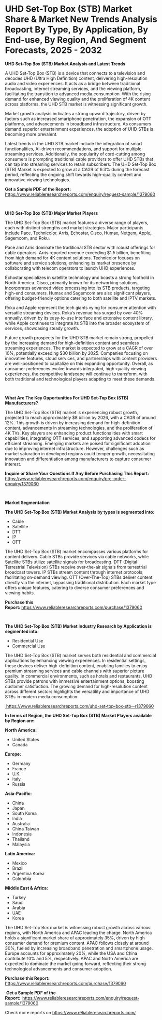 <p><h1>UHD Set-Top Box (STB) Market Share & Market New Trends Analysis Report By Type, By Application, By End-use, By Region, And Segment Forecasts, 2025 - 2032</h1></p><p><strong>UHD Set-Top Box (STB) Market Analysis and Latest Trends</strong></p>
<p><p>A UHD Set-Top Box (STB) is a device that connects to a television and decodes UHD (Ultra High Definition) content, delivering high-resolution audio and video experiences. It acts as a bridge between traditional broadcasting, internet streaming services, and the viewing platform, facilitating the transition to advanced media consumption. With the rising demand for enhanced viewing quality and the proliferation of 4K content across platforms, the UHD STB market is witnessing significant growth.</p><p>Market growth analysis indicates a strong upward trajectory, driven by factors such as increased smartphone penetration, the expansion of OTT platforms, and advancements in broadband infrastructure. As consumers demand superior entertainment experiences, the adoption of UHD STBs is becoming more prevalent.</p><p>Latest trends in the UHD STB market include the integration of smart functionalities, AI-driven recommendations, and support for multiple streaming services. Additionally, the popularity of cord-cutting among consumers is prompting traditional cable providers to offer UHD STBs that can tap into streaming services to retain subscribers. The UHD Set-Top Box (STB) Market is expected to grow at a CAGR of 9.3% during the forecast period, reflecting the ongoing shift towards high-quality content and innovative viewing technologies.</p></p>
<p><strong>Get a Sample PDF of the Report:&nbsp;</strong> <a href="https://www.reliableresearchreports.com/enquiry/request-sample/1379060?utm_campaign=2292&utm_medium=2&utm_source=Github&utm_content=ia&utm_term=05042025&utm_id=uhd-set-top-box-stb">https://www.reliableresearchreports.com/enquiry/request-sample/1379060</a></p>
<p>&nbsp;</p>
<p><strong>UHD Set-Top Box (STB) Major Market Players</strong></p>
<p><p>The UHD Set-Top Box (STB) market features a diverse range of players, each with distinct strengths and market strategies. Major participants include Pace, Technicolor, Arris, Echostar, Cisco, Humax, Netgem, Apple, Sagemcom, and Roku. </p><p>Pace and Arris dominate the traditional STB sector with robust offerings for cable operators. Arris reported revenue exceeding $1.5 billion, benefiting from high demand for 4K content solutions. Technicolor focuses on software and service solutions, enhancing its market presence by collaborating with telecom operators to launch UHD experiences.</p><p>Echostar specializes in satellite technology and boasts a strong foothold in North America. Cisco, primarily known for its networking solutions, incorporates advanced video processing into its STB products, targeting high-end consumers. Humax and Sagemcom are also significant players, offering budget-friendly options catering to both satellite and IPTV markets.</p><p>Roku and Apple represent the tech giants vying for consumer attention with versatile streaming devices. Roku’s revenue has surged by over 40% annually, driven by its easy-to-use interface and extensive content library, while Apple continues to integrate its STB into the broader ecosystem of services, showcasing steady growth.</p><p>Future growth prospects for the UHD STB market remain strong, propelled by the increasing demand for high-definition content and seamless streaming experiences. The market is expected to grow at a CAGR of over 10%, potentially exceeding $30 billion by 2025. Companies focusing on innovative features, cloud services, and partnerships with content providers are well-positioned to capitalize on this expanding opportunity. Overall, as consumer preferences evolve towards integrated, high-quality viewing experiences, the competitive landscape will continue to transform, with both traditional and technological players adapting to meet these demands.</p></p>
<p>&nbsp;</p>
<p><strong>What Are The Key Opportunities For UHD Set-Top Box (STB) Manufacturers?</strong></p>
<p><p>The UHD Set-Top Box (STB) market is experiencing robust growth, projected to reach approximately $8 billion by 2026, with a CAGR of around 12%. This growth is driven by increasing demand for high-definition content, advancements in streaming technologies, and the proliferation of 4K TVs. Key players are enhancing product functionalities with smart capabilities, integrating OTT services, and supporting advanced codecs for efficient streaming. Emerging markets are poised for significant adoption due to improving internet infrastructure. However, challenges such as market saturation in developed regions could temper growth, necessitating innovation and differentiation among manufacturers to capture consumer interest.</p></p>
<p><strong>Inquire or Share Your Questions If Any Before Purchasing This Report:</strong> <a href="https://www.reliableresearchreports.com/enquiry/pre-order-enquiry/1379060?utm_campaign=2292&utm_medium=2&utm_source=Github&utm_content=ia&utm_term=05042025&utm_id=uhd-set-top-box-stb">https://www.reliableresearchreports.com/enquiry/pre-order-enquiry/1379060</a></p>
<p>&nbsp;</p>
<p><strong>Market Segmentation</strong></p>
<p><strong>The UHD Set-Top Box (STB) Market Analysis by types is segmented into:</strong></p>
<p><ul><li>Cable</li><li>Satellite</li><li>DTT</li><li>IP</li><li>OTT</li></ul></p>
<p><p>The UHD Set-Top Box (STB) market encompasses various platforms for content delivery. Cable STBs provide services via cable networks, while Satellite STBs utilize satellite signals for broadcasting. DTT (Digital Terrestrial Television) STBs receive over-the-air signals from terrestrial broadcast towers. IP STBs stream content through internet protocols, facilitating on-demand viewing. OTT (Over-The-Top) STBs deliver content directly via the internet, bypassing traditional distribution. Each market type offers unique features, catering to diverse consumer preferences and viewing habits.</p></p>
<p><strong>Purchase this Report:&nbsp;</strong><a href="https://www.reliableresearchreports.com/purchase/1379060?utm_campaign=2292&utm_medium=2&utm_source=Github&utm_content=ia&utm_term=05042025&utm_id=uhd-set-top-box-stb">https://www.reliableresearchreports.com/purchase/1379060</a></p>
<p>&nbsp;</p>
<p><strong>The UHD Set-Top Box (STB) Market Industry Research by Application is segmented into:</strong></p>
<p><ul><li>Residential Use</li><li>Commercial Use</li></ul></p>
<p><p>The UHD Set-Top Box (STB) market serves both residential and commercial applications by enhancing viewing experiences. In residential settings, these devices deliver high-definition content, enabling families to enjoy premium streaming services and cable channels with superior picture quality. In commercial environments, such as hotels and restaurants, UHD STBs provide patrons with immersive entertainment options, boosting customer satisfaction. The growing demand for high-resolution content across different sectors highlights the versatility and importance of UHD STBs in modern media consumption.</p></p>
<p><a href="https://www.reliableresearchreports.com/uhd-set-top-box-stb--r1379060?utm_campaign=2292&utm_medium=2&utm_source=Github&utm_content=ia&utm_term=05042025&utm_id=uhd-set-top-box-stb">&nbsp;https://www.reliableresearchreports.com/uhd-set-top-box-stb--r1379060</a></p>
<p><strong>In terms of Region, the UHD Set-Top Box (STB) Market Players available by Region are:</strong></p>
<p>
    <p> <strong> North America: </strong>
        <ul>
            <li>United States</li>
            <li>Canada</li>
        </ul>
        </p> 
    <p> <strong> Europe: </strong>
        <ul>
            <li>Germany</li>
            <li>France</li>
            <li>U.K.</li>
            <li>Italy</li>
            <li>Russia</li>
        </ul>
        </p> 
    <p> <strong> Asia-Pacific: </strong>
        <ul>
            <li>China</li>
            <li>Japan</li>
            <li>South Korea</li>
            <li>India</li>
            <li>Australia</li>
            <li>China Taiwan</li>
            <li>Indonesia</li>
            <li>Thailand</li>
            <li>Malaysia</li>
        </ul>
        </p> 
    <p> <strong> Latin America: </strong>
        <ul>
            <li>Mexico</li>
            <li>Brazil</li>
            <li>Argentina Korea</li>
            <li>Colombia</li>
        </ul>
        </p> 
    <p> <strong> Middle East & Africa: </strong>
        <ul>
            <li>Turkey</li>
            <li>Saudi</li>
            <li>Arabia</li>
            <li>UAE</li>
            <li>Korea</li>
        </ul>
    </p>
    </p>
<p><p>The UHD Set-Top Box market is witnessing robust growth across various regions, with North America and APAC leading the charge. North America holds a significant market share of approximately 35%, driven by high consumer demand for premium content. APAC follows closely at around 30%, fueled by increasing broadband penetration and smartphone usage. Europe accounts for approximately 20%, while the USA and China contribute 10% and 5%, respectively. APAC and North America are expected to dominate the market going forward, reflecting their strong technological advancements and consumer adoption.</p></p>
<p><strong>Purchase this Report: </strong><a href="https://www.reliableresearchreports.com/purchase/1379060?utm_campaign=2292&utm_medium=2&utm_source=Github&utm_content=ia&utm_term=05042025&utm_id=uhd-set-top-box-stb">https://www.reliableresearchreports.com/purchase/1379060</a></p>
<p>&nbsp;<strong>Get a Sample PDF of the Report:&nbsp;&nbsp;</strong><a href="https://www.reliableresearchreports.com/enquiry/request-sample/1379060?utm_campaign=2292&utm_medium=2&utm_source=Github&utm_content=ia&utm_term=05042025&utm_id=uhd-set-top-box-stb">https://www.reliableresearchreports.com/enquiry/request-sample/1379060</a></p>
<p><strong></strong></p>
<p>Check more reports on <a href="https://www.reliableresearchreports.com/?utm_campaign=2292&utm_medium=2&utm_source=Github&utm_content=ia&utm_term=05042025&utm_id=uhd-set-top-box-stb">https://www.reliableresearchreports.com/</a></p>